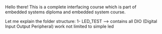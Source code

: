Hello there!
This is a complete interfacing course which is part of embedded systems diploma and embedded system course.

Let me explain the folder structure: 
1- LED_TEST --> contains all DIO (Digital Input Output Peripheral) work not limited to simple led
